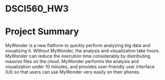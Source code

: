 # DSCI560_HW3

# Project Summary
MyWonder is a new flatform to quickly perform analyzing big data and visualizing it. Without MyWonder, the analysis and visualization take hours. MyWonder can reduce the execution time considerably by distributing massive files on the cloud. MyWonder performs the analysis and visualization under 10 minutes, and provides user-friendly user interface (UI) so that users can use MyWonder very easily on their phones.
